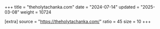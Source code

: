 +++
title = "theholytachanka.com"
date = "2024-07-14"
updated = "2025-03-08"
weight = 10724

[extra]
source = "https://theholytachanka.com/"
ratio = 45
size = 10
+++
